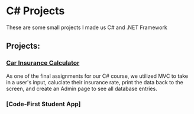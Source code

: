 # C# Projects

These are some small projects I made us C# and .NET Framework

## Projects:


### [Car Insurance Calculator](https://github.com/taylor-peters/CarInsurance2)
As one of the final assignments for our C# course, we utilized MVC to take in a user's input, caluclate their insurance rate, print the data back to the screen, and create an Admin page to see all database entries.


### [Code-First Student App]
